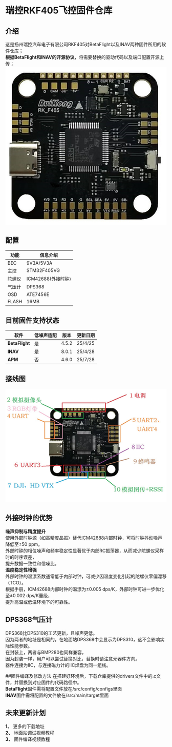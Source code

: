 # 瑞控RKF405飞控固件仓库  

## 介绍  
这是扬州瑞控汽车电子有限公司RKF405对BetaFlight以及INAV两种固件所用的软件仓库；  
**根据BetaFlight和INAV的开源协议**，将需要替换的驱动代码以及端口配置开源上传；  
![照片](./images/正面照.jpg)   

## 配置
| 功能 | 信息介绍 | 
|-------|-------|
| BEC | 9V3A/5V3A |
| 主控 | STM32F405VG |
| 陀螺仪 | ICM42688(外接时钟) |
| 气压计 | DPS368 |
| OSD | ATE7456E |
| FLASH | 16MB |

## 目前固件支持状态  
| 软件| 低噪声适配 | 版本 |更新日期 |
|-------|-------|-------|-------|
|**BetaFlight**| 是| 4.5.2 |25/4/25 |
| **INAV** | 是 |8.0.1|25/4/28|
| **APM** | 否 |4.6.0|25/7/28|

## 接线图
![接线图](./images/接线说明.jpg)  

## 外接时钟的优势
**噪声抑制与精度提升**  
使用外部时钟源（如高精度晶振）替代ICM42688内部时钟，可将时钟抖动噪声降低至±50 ppm。  
外部时钟的相位噪声和频率稳定性显著优于内部RC振荡器，从而减少陀螺仪采样时的时序误差，  
提升数据一致性和信噪比。  
**温度稳定性增强**  
外部时钟的温漂系数通常低于内部时钟，可减少因温度变化引起的陀螺仪零偏漂移（TCO）。  
根据手册，ICM42688内部时钟的温漂为±0.005 dps/K，外部时钟可进一步优化至±0.002 dps/K量级，  
提升高温或低温环境下的可靠性。  

## DPS368气压计
DPS368比DPS310的工艺更新，且噪声更低。  
因为两者的地址是相同的，在地面站DPS368中会显示为DPS310，这不会影响实际性能参数。  
在封装上，两者与BMP280也同样兼容，  
因为封装一样，用户可以尝试替换对比，替换时请注意元器件方向。  
器件连接为IIC，与连接磁力计的IIC焊盘为同一组线。  

##固件编译及修改方法
在搭建好环境后，下载仓库提供的drivers文件中的.c文件，并替换到对应固件的代码路径中。  
**BetaFlight**固件需将配置文件放在/src/config/configs里面  
**INAV**固件需将配置的文件放在/src/main/target里面  

## 未来更新计划
**1、** 更多的下载地址  
**2、** 地面站调试视频教程  
**3、** 固件编译视频教程  
